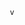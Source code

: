                             v
 
                                                                                                                                                                                                                      
    

